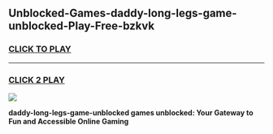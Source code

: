 
## Unblocked-Games-daddy-long-legs-game-unblocked-Play-Free-bzkvk
<h3>
<a href="https://premium76.site?title=daddy-long-legs-game-unblocked&ref=22A">CLICK TO PLAY</a></h3>
<hr>

<h3>
<a href="https://premium76.site?title=daddy-long-legs-game-unblocked&ref=22A">CLICK 2 PLAY</a>
  
</h3>

<a href="https://premium76.site?title=daddy-long-legs-game-unblocked&ref=22A"><img src="https://clearcache.store/games.png"></a>


**daddy-long-legs-game-unblocked games unblocked: Your Gateway to Fun and Accessible Online Gaming**
